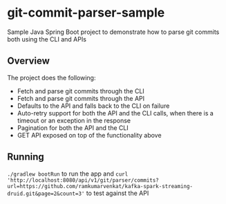 # git-commit-parser-sample
Sample Java Spring Boot project to demonstrate how to parse git commits both using the CLI and APIs

## Overview
The project does the following:
* Fetch and parse git commits through the CLI
* Fetch and parse git commits through the API
* Defaults to the API and falls back to the CLI on failure
* Auto-retry support for both the API and the CLI calls, when there is a timeout or an exception in the response
* Pagination for both the API and the CLI
* GET API exposed on top of the functionality above

## Running
`./gradlew bootRun` to run the app and `curl 'http://localhost:8080/api/v1/git/parser/commits?url=https://github.com/ramkumarvenkat/kafka-spark-streaming-druid.git&page=2&count=3'` to test against the API
